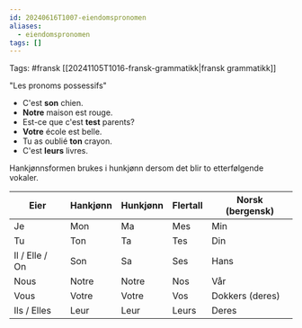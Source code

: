 ```yaml
---
id: 20240616T1007-eiendomspronomen
aliases:
  - eiendomspronomen
tags: []
---
```


Tags: #fransk [[20241105T1016-fransk-grammatikk|fransk grammatikk]]

"Les pronoms possessifs"

- C'est **son** chien.
- **Notre** maison est rouge.
- Est-ce que c'est **test** parents?
- **Votre** école est belle.
- Tu as oublié **ton** crayon.
- C'est **leurs** livres.

Hankjønnsformen brukes i hunkjønn dersom det blir to etterfølgende vokaler.

| Eier           | Hankjønn | Hunkjønn | Flertall | Norsk (bergensk) |
| -------------- | -------- | -------- | -------- | ---------------- |
| Je             | Mon      | Ma       | Mes      | Min              |
| Tu             | Ton      | Ta       | Tes      | Din              |
| Il / Elle / On | Son      | Sa       | Ses      | Hans             |
| Nous           | Notre    | Notre    | Nos      | Vår              |
| Vous           | Votre    | Votre    | Vos      | Dokkers (deres)  |
| Ils / Elles    | Leur     | Leur     | Leurs    | Deres            |
